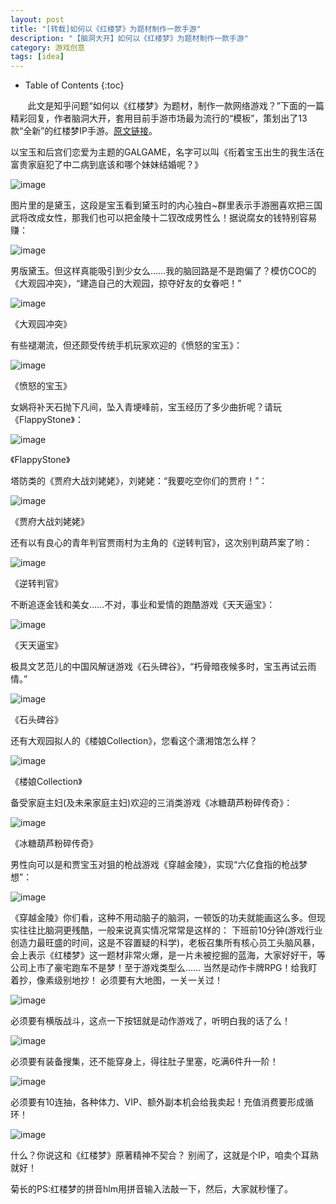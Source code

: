 ```yaml
---
layout: post
title: "[转载]如何以《红楼梦》为题材制作一款手游"
description: "【脑洞大开】如何以《红楼梦》为题材制作一款手游"
category: 游戏创意 
tags: [idea]
---
```


* Table of Contents
{:toc}

&#160; &#160; &#160; &#160;此文是知乎问题“如何以《红楼梦》为题材，制作一款网络游戏？”下面的一篇精彩回复，作者脑洞大开，套用目前手游市场最为流行的“模板”，策划出了13款“全新”的红楼梦IP手游。[原文链接](http://www.unitymanual.com/thread-39829-1-1.html)。

<!-- more -->

以宝玉和后宫们恋爱为主题的GALGAME，名字可以叫《衔着宝玉出生的我生活在富贵家庭犯了中二病到底该和哪个妹妹结婚呢？》

![image](http://img17.poco.cn/mypoco/myphoto/20150510/23/178000492201505102307191487964648260_015.jpg?400x267_120) 


图片里的是黛玉，这段是宝玉看到黛玉时的内心独白~群里表示手游圈喜欢把三国武将改成女性，那我们也可以把金陵十二钗改成男性么！据说腐女的钱特别容易赚：
 
![image](http://img17.poco.cn/mypoco/myphoto/20150510/23/178000492201505102307191487964648260_014.jpg?400x267_120)

男版黛玉。但这样真能吸引到少女么……我的脑回路是不是跑偏了？模仿COC的《大观园冲突》，“建造自己的大观园，掠夺好友的女眷吧！”
 
![image](http://img17.poco.cn/mypoco/myphoto/20150510/23/178000492201505102307191487964648260_013.jpg?400x267_120)

《大观园冲突》

有些褪潮流，但还颇受传统手机玩家欢迎的《愤怒的宝玉》：
 
![image](http://img17.poco.cn/mypoco/myphoto/20150510/23/178000492201505102307191487964648260_012.jpg?400x267_120)

《愤怒的宝玉》

女娲将补天石抛下凡间，坠入青埂峰前，宝玉经历了多少曲折呢？请玩《FlappyStone》：
 
![image](http://img17.poco.cn/mypoco/myphoto/20150510/23/178000492201505102307191487964648260_011.jpg?400x267_120)

《FlappyStone》

塔防类的《贾府大战刘姥姥》，刘姥姥：“我要吃空你们的贾府！”：
 
![image](http://img17.poco.cn/mypoco/myphoto/20150510/23/178000492201505102307191487964648260_010.jpg?400x267_120)

《贾府大战刘姥姥》

还有以有良心的青年判官贾雨村为主角的《逆转判官》，这次别判葫芦案了哟：
 
![image](http://img17.poco.cn/mypoco/myphoto/20150510/23/178000492201505102307191487964648260_009.jpg?400x267_120)

《逆转判官》

不断追逐金钱和美女……不对，事业和爱情的跑酷游戏《天天逼宝》：
 
![image](http://img17.poco.cn/mypoco/myphoto/20150510/23/178000492201505102307191487964648260_008.jpg?400x267_120)

《天天逼宝》

极具文艺范儿的中国风解谜游戏《石头碑谷》，“朽骨暗夜候多时，宝玉再试云雨情。”
 
![image](http://img17.poco.cn/mypoco/myphoto/20150510/23/178000492201505102307191487964648260_007.jpg?400x267_120)

《石头碑谷》

还有大观园拟人的《楼娘Collection》，您看这个潇湘馆怎么样？
 
![image](http://img17.poco.cn/mypoco/myphoto/20150510/23/178000492201505102307191487964648260_006.jpg?400x267_120)

《楼娘Collection》

备受家庭主妇(及未来家庭主妇)欢迎的三消类游戏《冰糖葫芦粉碎传奇》：
 
![image](http://img17.poco.cn/mypoco/myphoto/20150510/23/178000492201505102307191487964648260_005.jpg?400x267_120)

《冰糖葫芦粉碎传奇》

男性向可以是和贾宝玉对狙的枪战游戏《穿越金陵》，实现“六亿食指的枪战梦想”：
 
![image](http://img17.poco.cn/mypoco/myphoto/20150510/23/178000492201505102307191487964648260_004.jpg?400x267_120)

《穿越金陵》你们看，这种不用动脑子的脑洞，一顿饭的功夫就能画这么多。但现实往往比脑洞更残酷，一般来说真实情况常常是这样的：
下班前10分钟(游戏行业创造力最旺盛的时间，这是不容置疑的科学)，老板召集所有核心员工头脑风暴，会上表示《红楼梦》这一题材非常火爆，是一片未被挖掘的蓝海，大家好好干，等公司上市了豪宅跑车不是梦！至于游戏类型么……
当然是动作卡牌RPG！给我盯着抄，像素级别地抄！
必须要有大地图，一关一关过！
 
![image](http://img17.poco.cn/mypoco/myphoto/20150510/23/178000492201505102307191487964648260_003.jpg?400x267_120)

必须要有横版战斗，这点一下按钮就是动作游戏了，听明白我的话了么！
 
![image](http://img17.poco.cn/mypoco/myphoto/20150510/23/178000492201505102307191487964648260_002.jpg?400x267_120)

必须要有装备搜集，还不能穿身上，得往肚子里塞，吃满6件升一阶！
 
 ![image](http://img17.poco.cn/mypoco/myphoto/20150510/23/178000492201505102307191487964648260_001.jpg?400x267_120)

必须要有10连抽，各种体力、VIP、额外副本机会给我卖起！充值消费要形成循环！
 
![image](http://img17.poco.cn/mypoco/myphoto/20150510/23/178000492201505102307191487964648260_000.jpg?400x267_120)

什么？你说这和《红楼梦》原著精神不契合？
别闹了，这就是个IP，咱卖个耳熟就好！

菊长的PS:红楼梦的拼音hlm用拼音输入法敲一下，然后，大家就秒懂了。